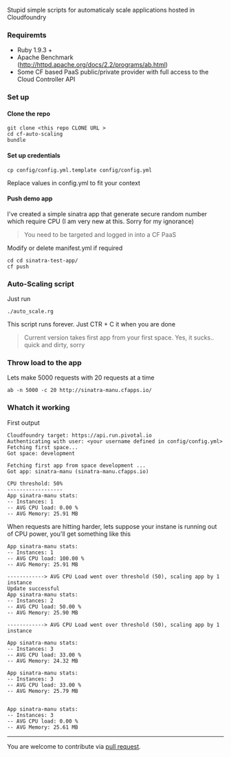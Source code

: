 Stupid simple scripts for automaticaly scale applications hosted in Cloudfoundry


### Requiremts
- Ruby 1.9.3 +
- Apache Benchmark (http://httpd.apache.org/docs/2.2/programs/ab.html)
- Some CF based PaaS public/private provider with full access to the Cloud Controller API

### Set up

#### Clone the repo
```
git clone <this repo CLONE URL >
cd cf-auto-scaling
bundle
```

#### Set up credentials
```
cp config/config.yml.template config/config.yml
```
Replace values in config.yml to fit your context

#### Push demo app
I've created a simple sinatra app that generate secure random number which require CPU (I am very new at this. 
Sorry for my ignorance)
> You need to be targeted and logged in into a CF PaaS

Modify or delete manifest.yml if required

```
cd cd sinatra-test-app/
cf push
```


### Auto-Scaling script
Just run 
```
./auto_scale.rg
```
This script runs forever. Just CTR + C it when you are done
> Current version takes first app from your first space. Yes, it sucks.. quick and dirty, sorry


### Throw load to the app
Lets make 5000 requests with 20 requests at a time
```
ab -n 5000 -c 20 http://sinatra-manu.cfapps.io/
```

### Whatch it working
First output
```
Cloudfoundry target: https://api.run.pivotal.io
Authenticating with user: <your username defined in config/config.yml>
Fetching first space...
Got space: development

Fetching first app from space development ...
Got app: sinatra-manu (sinatra-manu.cfapps.io)

CPU threshold: 50%
------------------
App sinatra-manu stats:
-- Instances: 1
-- AVG CPU load: 0.00 %
-- AVG Memory: 25.91 MB
```

When requests are hitting harder, lets suppose your instane is running out of CPU power, you'll get something
like this
```
App sinatra-manu stats:
-- Instances: 1
-- AVG CPU load: 100.00 %
-- AVG Memory: 25.91 MB

------------> AVG CPU Load went over threshold (50), scaling app by 1 instance
Update successful
App sinatra-manu stats:
-- Instances: 2
-- AVG CPU load: 50.00 %
-- AVG Memory: 25.90 MB

------------> AVG CPU Load went over threshold (50), scaling app by 1 instance

App sinatra-manu stats:
-- Instances: 3
-- AVG CPU load: 33.00 %
-- AVG Memory: 24.32 MB

App sinatra-manu stats:
-- Instances: 3
-- AVG CPU load: 33.00 %
-- AVG Memory: 25.79 MB


App sinatra-manu stats:
-- Instances: 3
-- AVG CPU load: 0.00 %
-- AVG Memory: 25.61 MB
```
___
You are welcome to contribute via [pull request](https://help.github.com/articles/using-pull-requests).
